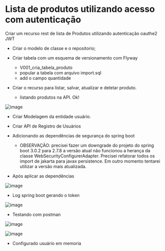 # Lista de produtos utilizando acesso com autenticação
Criar um recurso rest de lista de Produtos utilizando autenticação oauthe2 JWT 

- Criar o modelo de classe e o repositorio;

- Criar tabela com um esquema de versionamento com Flyway
	- V001_cria_tabela_produto
	- popular a tabela com arquivo import.sql
	- add o campo quantidade
	
- Criar o recurso para listar, salvar, atualizar e deletar produto.
	- listando produtos na API. Ok!

![image](https://user-images.githubusercontent.com/28118980/217341295-a7362699-b010-4ca7-a305-30d4b92c79c9.png)

- Criar Modelagem da entidade usuário.
- Criar API de Registro de Usuários

- Adicionando as dependências de segurança do spring boot
	- OBSERVAÇÃO: precisei fazer um downgrade do projeto do spring boot 3.0.2 para 2.7.8 a versão atual
	não funcionou a herança da classe WebSecurityConfigurerAdapter. Precisei refatorar todos os import de
	jakarta para javax persistence. Em outro momento tentarei utilizar a versão mais atualizada.
	
- Após aplicar as dependências

![image](https://user-images.githubusercontent.com/28118980/217396816-6cb1b844-a033-42ea-80e8-799ba38382fe.png)
 
- Log spring boot gerando o token

![image](https://user-images.githubusercontent.com/28118980/217399757-dc50af6a-c9f3-471c-b443-79a8ce2f2f60.png)

- Testando com postman

![image](https://user-images.githubusercontent.com/28118980/217399999-1b30724f-6a51-4e39-803c-9a3387716193.png)

![image](https://user-images.githubusercontent.com/28118980/217400124-5ebaf495-18c1-4de0-ae88-9a3a6eedec3f.png)

- Configurado usuário em memoria